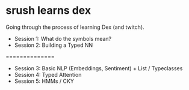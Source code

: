 # srush learns dex

Going through the process of learning Dex (and twitch). 

* Session 1: What do the symbols mean?
* Session 2: Building a Typed NN

==============

* Session 3: Basic NLP (Embeddings, Sentiment) + List / Typeclasses
* Session 4: Typed Attention
* Session 5: HMMs / CKY
